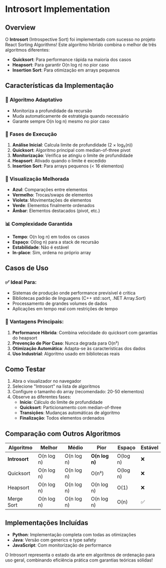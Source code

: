 # Introsort Implementation

## Overview

O **Introsort** (Introspective Sort) foi implementado com sucesso no projeto React Sorting Algorithms! Este algoritmo híbrido combina o melhor de três algoritmos diferentes:

- **Quicksort**: Para performance rápida na maioria dos casos
- **Heapsort**: Para garantir O(n log n) no pior caso
- **Insertion Sort**: Para otimização em arrays pequenos

## Características da Implementação

### 🎯 **Algoritmo Adaptativo**
- Monitoriza a profundidade da recursão
- Muda automaticamente de estratégia quando necessário
- Garante sempre O(n log n) mesmo no pior caso

### 🔄 **Fases de Execução**
1. **Análise Inicial**: Calcula limite de profundidade (2 × log₂(n))
2. **Quicksort**: Algoritmo principal com median-of-three pivot
3. **Monitorização**: Verifica se atingiu o limite de profundidade
4. **Heapsort**: Ativado quando o limite é excedido
5. **Insertion Sort**: Para arrays pequenos (< 16 elementos)

### 🎨 **Visualização Melhorada**
- **Azul**: Comparações entre elementos
- **Vermelho**: Trocas/swaps de elementos
- **Violeta**: Movimentações de elementos
- **Verde**: Elementos finalmente ordenados
- **Âmbar**: Elementos destacados (pivot, etc.)

### 📊 **Complexidade Garantida**
- **Tempo**: O(n log n) em todos os casos
- **Espaço**: O(log n) para a stack de recursão
- **Estabilidade**: Não é estável
- **In-place**: Sim, ordena no próprio array

## Casos de Uso

### ✅ **Ideal Para:**
- Sistemas de produção onde performance previsível é crítica
- Bibliotecas padrão de linguagens (C++ std::sort, .NET Array.Sort)
- Processamento de grandes volumes de dados
- Aplicações em tempo real com restrições de tempo

### 🚀 **Vantagens Principais:**
1. **Performance Híbrida**: Combina velocidade do quicksort com garantias do heapsort
2. **Prevenção de Pior Caso**: Nunca degrada para O(n²)
3. **Otimização Automática**: Adapta-se às características dos dados
4. **Uso Industrial**: Algoritmo usado em bibliotecas reais

## Como Testar

1. Abra o visualizador no navegador
2. Selecione "Introsort" na lista de algoritmos
3. Configure o tamanho do array (recomendado: 20-50 elementos)
4. Observe as diferentes fases:
   - **Início**: Cálculo do limite de profundidade
   - **Quicksort**: Particionamento com median-of-three
   - **Transições**: Mudanças automáticas de algoritmo
   - **Finalização**: Todos elementos ordenados

## Comparação com Outros Algoritmos

| Algoritmo | Melhor | Médio | Pior | Espaço | Estável |
|-----------|--------|-------|------|---------|---------|
| **Introsort** | O(n log n) | O(n log n) | **O(n log n)** | O(log n) | ❌ |
| Quicksort | O(n log n) | O(n log n) | O(n²) | O(log n) | ❌ |
| Heapsort | O(n log n) | O(n log n) | O(n log n) | O(1) | ❌ |
| Merge Sort | O(n log n) | O(n log n) | O(n log n) | O(n) | ✅ |

## Implementações Incluídas

- **Python**: Implementação completa com todas as otimizações
- **Java**: Versão com generics e type safety
- **JavaScript**: Com monitorização de performance

O Introsort representa o estado da arte em algoritmos de ordenação para uso geral, combinando eficiência prática com garantias teóricas sólidas!
